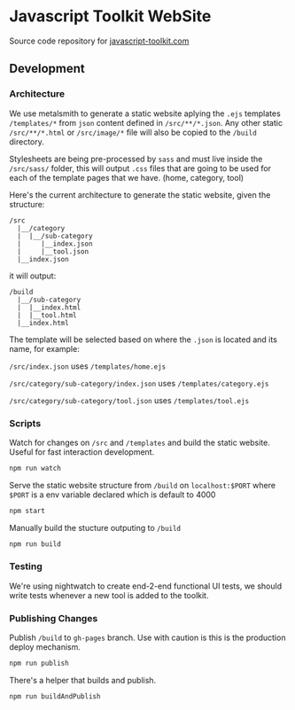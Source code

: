 # Javascript Toolkit WebSite

Source code repository for [javascript-toolkit.com](http://javascript-toolkit.com)


## Development

### Architecture

We use metalsmith to generate a static website aplying the `.ejs` templates `/templates/*` from `json` content defined in `/src/**/*.json`. Any other static `/src/**/*.html` or `/src/image/*` file will also be copied to the `/build` directory.

Stylesheets are being pre-processed by `sass` and must live inside the `/src/sass/` folder, this will output `.css` files that are going to be used for each of the template pages that we have. (home, category, tool)

Here's the current architecture to generate the static website, given the structure:
```
/src
  |__/category
  |  |__/sub-category
  |     |__index.json
  |     |__tool.json
  |__index.json   
```

it will output:
```
/build
  |__/sub-category
  |  |__index.html
  |  |__tool.html
  |__index.html   
```

The template will be selected based on where the `.json` is located and its name, for example:

`/src/index.json` uses `/templates/home.ejs`

`/src/category/sub-category/index.json` uses `/templates/category.ejs`

`/src/category/sub-category/tool.json` uses `/templates/tool.ejs` 

### Scripts

Watch for changes on `/src` and `/templates` and build the static website. Useful for fast interaction development.
```bash
npm run watch
```

Serve the static website structure from `/build` on `localhost:$PORT` where `$PORT` is a env variable declared which is default to 4000
```bash
npm start
```

Manually build the stucture outputing to `/build`
```bash
npm run build
```

### Testing

We're using nightwatch to create end-2-end functional UI tests, we should write tests whenever a new tool is added to the toolkit.

### Publishing Changes

Publish `/build` to `gh-pages` branch.
Use with caution is this is the production deploy mechanism.
```bash
npm run publish
```
There's a helper that builds and publish.
```bash
npm run buildAndPublish
```
